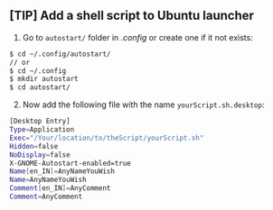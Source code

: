 ## [TIP] Add a shell script to Ubuntu launcher

1. Go to `autostart/` folder in *.config* or create one if it not exists:

```bash
$ cd ~/.config/autostart/
// or
$ cd ~/.config
$ mkdir autostart
$ cd autostart/
```

2. Now add the following file with the name `yourScript.sh.desktop`: 

```bash
[Desktop Entry]
Type=Application
Exec="/Your/location/to/theScript/yourScript.sh"
Hidden=false
NoDisplay=false
X-GNOME-Autostart-enabled=true
Name[en_IN]=AnyNameYouWish
Name=AnyNameYouWish
Comment[en_IN]=AnyComment
Comment=AnyComment
```

